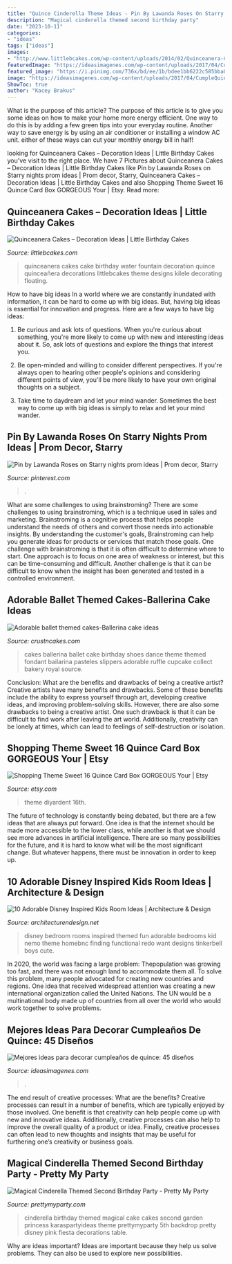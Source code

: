 ```yaml
---
title: "Quince Cinderella Theme Ideas - Pin By Lawanda Roses On Starry Nights Prom Ideas"
description: "Magical cinderella themed second birthday party"
date: "2023-10-11"
categories:
- "ideas"
tags: ["ideas"]
images:
- "http://www.littlebcakes.com/wp-content/uploads/2014/02/Quinceanera-Cakes-Images.jpg"
featuredImage: "https://ideasimagenes.com/wp-content/uploads/2017/04/CumpleQuince44.jpg"
featured_image: "https://i.pinimg.com/736x/bd/ee/1b/bdee1bb6222c585bba049d74a41538c6.jpg"
image: "https://ideasimagenes.com/wp-content/uploads/2017/04/CumpleQuince44.jpg"
ShowToc: true
author: "Kacey Brakus"
---
```



What is the purpose of this article?
The purpose of this article is to give you some ideas on how to make your home more energy efficient. One way to do this is by adding a few green tips into your everyday routine. Another way to save energy is by using an air conditioner or installing a window AC unit. either of these ways can cut your monthly energy bill in half!

	

		
looking for Quinceanera Cakes – Decoration Ideas | Little Birthday Cakes you've visit to the right place. We have 7 Pictures about Quinceanera Cakes – Decoration Ideas | Little Birthday Cakes like Pin by Lawanda Roses on Starry nights prom ideas | Prom decor, Starry, Quinceanera Cakes – Decoration Ideas | Little Birthday Cakes and also Shopping Theme Sweet 16 Quince Card Box GORGEOUS Your | Etsy. Read more:
		
    
## Quinceanera Cakes – Decoration Ideas | Little Birthday Cakes

<img loading=lazy src="http://www.littlebcakes.com/wp-content/uploads/2014/02/Quinceanera-Cakes-Images.jpg" onerror="this.onerror=null;this.src='https://tse2.mm.bing.net/th?id=OIP.eb562l3yZDVRRee2bEp8zwHaFj&amp;pid=15.1';" alt="Quinceanera Cakes – Decoration Ideas | Little Birthday Cakes">

_Source: littlebcakes.com_

>quinceanera cakes cake birthday water fountain decoration quince quinceañera decorations littlebcakes theme designs kilele decorating floating. 

	

How to have big ideas
In a world where we are constantly inundated with information, it can be hard to come up with big ideas. But, having big ideas is essential for innovation and progress. Here are a few ways to have big ideas:
1) Be curious and ask lots of questions. When you're curious about something, you're more likely to come up with new and interesting ideas about it. So, ask lots of questions and explore the things that interest you.

2) Be open-minded and willing to consider different perspectives. If you're always open to hearing other people's opinions and considering different points of view, you'll be more likely to have your own original thoughts on a subject.

3) Take time to daydream and let your mind wander. Sometimes the best way to come up with big ideas is simply to relax and let your mind wander.

    
## Pin By Lawanda Roses On Starry Nights Prom Ideas | Prom Decor, Starry

<img loading=lazy src="https://i.pinimg.com/736x/bd/ee/1b/bdee1bb6222c585bba049d74a41538c6.jpg" onerror="this.onerror=null;this.src='https://tse3.mm.bing.net/th?id=OIP.S45yXj6pZKr7SAmlW2MGhQHaJ3&amp;pid=15.1';" alt="Pin by Lawanda Roses on Starry nights prom ideas | Prom decor, Starry">

_Source: pinterest.com_

>. 

	

What are some challenges to using brainstroming?
There are some challenges to using brainstroming, which is a technique used in sales and marketing. Brainstroming is a cognitive process that helps people understand the needs of others and convert those needs into actionable insights. By understanding the customer's goals, Brainstroming can help you generate ideas for products or services that match those goals.
One challenge with brainstroming is that it is often difficult to determine where to start. One approach is to focus on one area of weakness or interest, but this can be time-consuming and difficult. Another challenge is that it can be difficult to know when the insight has been generated and tested in a controlled environment.

    
## Adorable Ballet Themed Cakes-Ballerina Cake Ideas

<img loading=lazy src="http://www.crustncakes.com/blog/wp-content/uploads/2017/03/d8aac3d0988f717e3bbe506e6ee5978a.jpg" onerror="this.onerror=null;this.src='https://tse4.mm.bing.net/th?id=OIP.qV-M5A8-w8GnEL4_YJJN5ADLEy&amp;pid=15.1';" alt="Adorable ballet themed cakes-Ballerina cake ideas">

_Source: crustncakes.com_

>cakes ballerina ballet cake birthday shoes dance theme themed fondant bailarina pasteles slippers adorable ruffle cupcake collect bakery royal source. 

	

Conclusion: What are the benefits and drawbacks of being a creative artist?
Creative artists have many benefits and drawbacks. Some of these benefits include the ability to express yourself through art, developing creative ideas, and improving problem-solving skills. However, there are also some drawbacks to being a creative artist. One such drawback is that it can be difficult to find work after leaving the art world. Additionally, creativity can be lonely at times, which can lead to feelings of self-destruction or isolation.

    
## Shopping Theme Sweet 16 Quince Card Box GORGEOUS Your | Etsy

<img loading=lazy src="https://f.i.etsystatic.com/11459590/r/il/6aeee8/1104358287/il_794xN.1104358287_9pv3.jpg" onerror="this.onerror=null;this.src='https://tse3.mm.bing.net/th?id=OIP.YbudnpU1-d2SHZpSJyQY_wHaJ4&amp;pid=15.1';" alt="Shopping Theme Sweet 16 Quince Card Box GORGEOUS Your | Etsy">

_Source: etsy.com_

>theme diyardent 16th. 

	

The future of technology is constantly being debated, but there are a few ideas that are always put forward. One idea is that the internet should be made more accessible to the lower class, while another is that we should see more advances in artificial intelligence. There are so many possibilities for the future, and it is hard to know what will be the most significant change. But whatever happens, there must be innovation in order to keep up.

    
## 10 Adorable Disney Inspired Kids Room Ideas | Architecture &amp; Design

<img loading=lazy src="https://cdn.architecturendesign.net/wp-content/uploads/2014/09/315.jpg" onerror="this.onerror=null;this.src='https://tse3.mm.bing.net/th?id=OIP._NMccv6gLk5PZFEfhJebTgHaE8&amp;pid=15.1';" alt="10 Adorable Disney Inspired Kids Room Ideas | Architecture &amp; Design">

_Source: architecturendesign.net_

>disney bedroom rooms inspired themed fun adorable bedrooms kid nemo theme homebnc finding functional redo want designs tinkerbell boys cute. 

	

In 2020, the world was facing a large problem: Thepopulation was growing too fast, and there was not enough land to accommodate them all. To solve this problem, many people advocated for creating new countries and regions. One idea that received widespread attention was creating a new international organization called the United Nations. The UN would be a multinational body made up of countries from all over the world who would work together to solve problems.

    
## Mejores Ideas Para Decorar Cumpleaños De Quince: 45 Diseños

<img loading=lazy src="https://ideasimagenes.com/wp-content/uploads/2017/04/CumpleQuince44.jpg" onerror="this.onerror=null;this.src='https://tse3.mm.bing.net/th?id=OIP.Cd0_1eQ7kVBEuYNGGMJsfwHaO1&amp;pid=15.1';" alt="Mejores ideas para decorar cumpleaños de quince: 45 diseños">

_Source: ideasimagenes.com_

>. 

	

The end result of creative processes: What are the benefits?
Creative processes can result in a number of benefits, which are typically enjoyed by those involved. One benefit is that creativity can help people come up with new and innovative ideas. Additionally, creative processes can also help to improve the overall quality of a product or idea. Finally, creative processes can often lead to new thoughts and insights that may be useful for furthering one’s creativity or business goals.

    
## Magical Cinderella Themed Second Birthday Party - Pretty My Party

<img loading=lazy src="https://zolpwsuwoq-flywheel.netdna-ssl.com/wp-content/uploads/2017/10/cinderella-birthday-cake.jpg" onerror="this.onerror=null;this.src='https://tse2.mm.bing.net/th?id=OIP.-OWfUo-3mVFGGJk1DCUamgHaLH&amp;pid=15.1';" alt="Magical Cinderella Themed Second Birthday Party - Pretty My Party">

_Source: prettymyparty.com_

>cinderella birthday themed magical cake cakes second garden princess karaspartyideas theme prettymyparty 5th backdrop pretty disney pink fiesta decorations table. 

	

Why are ideas important?
Ideas are important because they help us solve problems. They can also be used to explore new possibilities.

